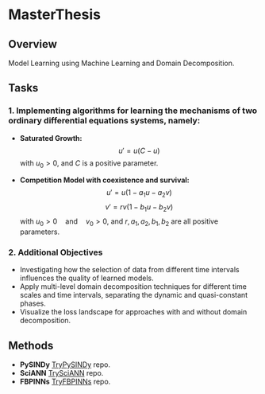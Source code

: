 # MasterThesis

## Overview
Model Learning using Machine Learning and Domain Decomposition.

## Tasks

### 1. Implementing algorithms for learning the mechanisms of two ordinary differential equations systems, namely:

- **Saturated Growth:** 
  $$u' = u(C - u)$$ 
  with $u_0 >0$, and $C$ is a positive parameter.
  
- **Competition Model with coexistence and survival:** 
  $$u' = u(1 - a_1u - a_2v)$$ 
  $$v' = rv(1 - b_1u - b_2v)$$
  with $u_0>0 \quad \text{and}\quad v_0>0$, and $r, a_1, a_2, b_1, b_2$ are all positive parameters. 

### 2. Additional Objectives

- Investigating how the selection of data from different time intervals influences the quality of learned models.
- Apply multi-level domain decomposition techniques for different time scales and time intervals, separating the dynamic and quasi-constant phases.
- Visualize the loss landscape for approaches with and without domain decomposition.

## Methods

- **PySINDy** [TryPySINDy](https://github.com/tirtho109/MasterThesis/tree/TryPySINDy) repo.
- **SciANN** [TrySciANN](https://github.com/tirtho109/MasterThesis/tree/TrySciANN) repo. 
- **FBPINNs** [TryFBPINNs](https://github.com/tirtho109/MasterThesis/tree/TryFBPINNs) repo.

